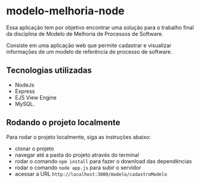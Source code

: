 # modelo-melhoria-node

Essa aplicação tem por objetivo encontrar uma solução para o trabalho final da disciplina de Modelo de Melhoria de Processos de Software.

Consiste em uma aplicação web que permite cadastrar e visualizar informações de um modelo de referência de processo de software.

## Tecnologias utilizadas

- NodeJs
- Express
- EJS View Engine
- MySQL.

## Rodando o projeto localmente

Para rodar o projeto localmente, siga as instruções abaixo:

- clonar o projeto
- navegar até a pasta do projeto através do terminal
- rodar o comando `npm install` para fazer o download das dependências
- rodar o comando `node app.js` para subir o servidor
- acessar a URL ```http://localhost:3000/modelo/cadastroModelo ```

